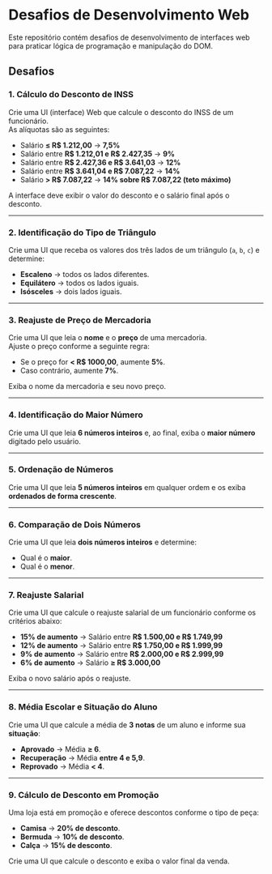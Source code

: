 # Desafios de Desenvolvimento Web

Este repositório contém desafios de desenvolvimento de interfaces web para praticar lógica de programação e manipulação do DOM.

## Desafios

### 1. Cálculo do Desconto de INSS
Crie uma UI (interface) Web que calcule o desconto do INSS de um funcionário.  
As alíquotas são as seguintes:

- Salário **≤ R$ 1.212,00** → **7,5%**
- Salário entre **R$ 1.212,01 e R$ 2.427,35** → **9%**
- Salário entre **R$ 2.427,36 e R$ 3.641,03** → **12%**
- Salário entre **R$ 3.641,04 e R$ 7.087,22** → **14%**
- Salário **> R$ 7.087,22** → **14% sobre R$ 7.087,22 (teto máximo)**

A interface deve exibir o valor do desconto e o salário final após o desconto.

---

### 2. Identificação do Tipo de Triângulo
Crie uma UI que receba os valores dos três lados de um triângulo (`a`, `b`, `c`) e determine:

- **Escaleno** → todos os lados diferentes.
- **Equilátero** → todos os lados iguais.
- **Isósceles** → dois lados iguais.

---

### 3. Reajuste de Preço de Mercadoria
Crie uma UI que leia o **nome** e o **preço** de uma mercadoria.  
Ajuste o preço conforme a seguinte regra:

- Se o preço for **< R$ 1000,00**, aumente **5%**.
- Caso contrário, aumente **7%**.

Exiba o nome da mercadoria e seu novo preço.

---

### 4. Identificação do Maior Número
Crie uma UI que leia **6 números inteiros** e, ao final, exiba o **maior número** digitado pelo usuário.

---

### 5. Ordenação de Números
Crie uma UI que leia **5 números inteiros** em qualquer ordem e os exiba **ordenados de forma crescente**.

---

### 6. Comparação de Dois Números
Crie uma UI que leia **dois números inteiros** e determine:

- Qual é o **maior**.
- Qual é o **menor**.

---

### 7. Reajuste Salarial
Crie uma UI que calcule o reajuste salarial de um funcionário conforme os critérios abaixo:

- **15% de aumento** → Salário entre **R$ 1.500,00 e R$ 1.749,99**
- **12% de aumento** → Salário entre **R$ 1.750,00 e R$ 1.999,99**
- **9% de aumento** → Salário entre **R$ 2.000,00 e R$ 2.999,99**
- **6% de aumento** → Salário **≥ R$ 3.000,00**

Exiba o novo salário após o reajuste.

---

### 8. Média Escolar e Situação do Aluno
Crie uma UI que calcule a média de **3 notas** de um aluno e informe sua **situação**:

- **Aprovado** → Média **≥ 6**.
- **Recuperação** → Média **entre 4 e 5,9**.
- **Reprovado** → Média **< 4**.

---

### 9. Cálculo de Desconto em Promoção
Uma loja está em promoção e oferece descontos conforme o tipo de peça:

- **Camisa** → **20% de desconto**.
- **Bermuda** → **10% de desconto**.
- **Calça** → **15% de desconto**.

Crie uma UI que calcule o desconto e exiba o valor final da venda.

